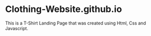 # Clothing-Website.github.io
This is a T-Shirt Landing Page that was created using Html, Css and Javascript.
